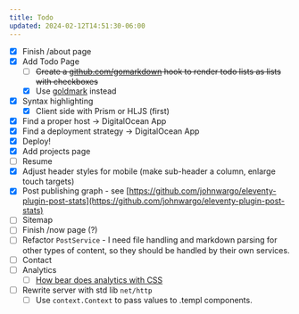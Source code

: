 ```yaml
---
title: Todo
updated: 2024-02-12T14:51:30-06:00
---
```


- [x] Finish /about page
- [x] Add Todo Page
  - [ ] ~~Create a [github.com/gomarkdown](https://github.com/gomarkdown/markdown) hook to render todo lists as lists with checkboxes~~
  - [x] Use [goldmark](https://github.com/yuin/goldmark) instead
- [x] Syntax highlighting
  - [x] Client side with Prism or HLJS (first)
- [x] Find a proper host -> DigitalOcean App
- [x] Find a deployment strategy -> DigitalOcean App
- [x] Deploy!
- [x] Add projects page
- [ ] Resume
- [x] Adjust header styles for mobile (make sub-header a column, enlarge touch targets)
- [x] Post publishing graph - see [https://github.com/johnwargo/eleventy-plugin-post-stats](https://github.com/johnwargo/eleventy-plugin-post-stats)
- [ ] Sitemap
- [ ] Finish /now page (?)
- [ ] Refactor `PostService` - I need file handling and markdown parsing for other types of content, so they should be handled by their own services.
- [ ] Contact
- [ ] Analytics
  - [ ] [How bear does analytics with CSS](https://herman.bearblog.dev/how-bear-does-analytics-with-css/)
- [ ] Rewrite server with std lib `net/http`
  - [ ] Use `context.Context` to pass values to .templ components.